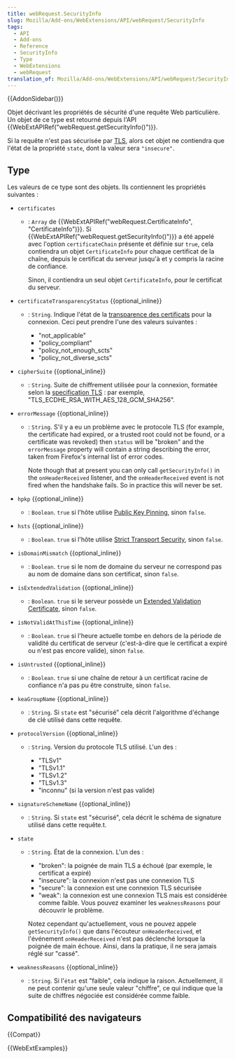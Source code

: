 ```yaml
---
title: webRequest.SecurityInfo
slug: Mozilla/Add-ons/WebExtensions/API/webRequest/SecurityInfo
tags:
  - API
  - Add-ons
  - Reference
  - SecurityInfo
  - Type
  - WebExtensions
  - webRequest
translation_of: Mozilla/Add-ons/WebExtensions/API/webRequest/SecurityInfo
---
```


{{AddonSidebar()}}

Objet décrivant les propriétés de sécurité d'une requête Web particulière. Un objet de ce type est retourné depuis l'API {{WebExtAPIRef("webRequest.getSecurityInfo()")}}.

Si la requête n'est pas sécurisée par [TLS](/fr/docs/Glossaire/TLS), alors cet objet ne contiendra que l'état de la propriété `state`, dont la valeur sera `"insecure"`.

## Type

Les valeurs de ce type sont des objets. Ils contiennent les propriétés suivantes :

- `certificates`

  - : `Array` de {{WebExtAPIRef("webRequest.CertificateInfo", "CertificateInfo")}}. Si {{WebExtAPIRef("webRequest.getSecurityInfo()")}} a été appelé avec l'option `certificateChain` présente et définie sur `true`, cela contiendra un objet `CertificateInfo` pour chaque certificat de la chaîne, depuis le certificat du serveur jusqu'à et y compris la racine de confiance.

    Sinon, il contiendra un seul objet `CertificateInfo`, pour le certificat du serveur.

- `certificateTransparencyStatus` {{optional_inline}}

  - : `String`. Indique l'état de la [transparence des certificats](https://www.certificate-transparency.org/) pour la connexion. Ceci peut prendre l'une des valeurs suivantes :

    - "not_applicable"
    - "policy_compliant"
    - "policy_not_enough_scts"
    - "policy_not_diverse_scts"

- `cipherSuite` {{optional_inline}}
  - : `String`. Suite de chiffrement utilisée pour la connexion, formatée selon la [specification TLS](https://tools.ietf.org/html/rfc5246#appendix-A.5) : par exemple, "TLS_ECDHE_RSA_WITH_AES_128_GCM_SHA256".
- `errorMessage` {{optional_inline}}

  - : `String`. S'il y a eu un problème avec le protocole TLS (for example, the certificate had expired, or a trusted root could not be found, or a certificate was revoked) then `status` will be "broken" and the `errorMessage` property will contain a string describing the error, taken from Firefox's internal list of error codes.

    Note though that at present you can only call `getSecurityInfo()` in the `onHeaderReceived` listener, and the `onHeaderReceived` event is not fired when the handshake fails. So in practice this will never be set.

- `hpkp` {{optional_inline}}
  - : `Boolean`. `true` si l'hôte utilise [Public Key Pinning](/fr/docs/Web/Security/Public_Key_Pinning), sinon `false`.
- `hsts` {{optional_inline}}
  - : `Boolean`. `true` si l'hôte utilise [Strict Transport Security](/fr/docs/Sécurité/HTTP_Strict_Transport_Security), sinon `false`.
- `isDomainMismatch` {{optional_inline}}
  - : `Boolean`. `true` si le nom de domaine du serveur ne correspond pas au nom de domaine dans son certificat, sinon `false`.
- `isExtendedValidation` {{optional_inline}}
  - : `Boolean`. `true` si le serveur possède un [Extended Validation Certificate](https://en.wikipedia.org/wiki/Extended_Validation_Certificate), sinon `false`.
- `isNotValidAtThisTime` {{optional_inline}}
  - : `Boolean`. `true` si l'heure actuelle tombe en dehors de la période de validité du certificat de serveur (c'est-à-dire que le certificat a expiré ou n'est pas encore valide), sinon `false`.
- `isUntrusted` {{optional_inline}}
  - : `Boolean`. `true` si une chaîne de retour à un certificat racine de confiance n'a pas pu être construite, sinon `false`.
- `keaGroupName` {{optional_inline}}
  - : `String`. Si `state` est "sécurisé" cela décrit l'algorithme d'échange de clé utilisé dans cette requête.
- `protocolVersion` {{optional_inline}}

  - : `String`. Version du protocole TLS utilisé. L'un des :

    - "TLSv1"
    - "TLSv1.1"
    - "TLSv1.2"
    - "TLSv1.3"
    - "inconnu" (si la version n'est pas valide)

- `signatureSchemeName` {{optional_inline}}
  - : `String`. Si `state` est "sécurisé", cela décrit le schéma de signature utilisé dans cette requête.t.
- `state`

  - : `String`. État de la connexion. L'un des :

    - "broken": la poignée de main TLS a échoué (par exemple, le certificat a expiré)
    - "insecure": la connexion n'est pas une connexion TLS
    - "secure": la connexion est une connexion TLS sécurisée
    - "weak": la connexion est une connexion TLS mais est considérée comme faible. Vous pouvez examiner les `weaknessReasons` pour découvrir le problème.

    Notez cependant qu'actuellement, vous ne pouvez appele `getSecurityInfo()` que dans l'écouteur `onHeaderReceived`, et l'événement `onHeaderReceived` n'est pas déclenché lorsque la poignée de main échoue. Ainsi, dans la pratique, il ne sera jamais réglé sur "cassé".

- `weaknessReasons` {{optional_inline}}
  - : `String`. Si l'`état` est "faible", cela indique la raison. Actuellement, il ne peut contenir qu'une seule valeur "chiffre", ce qui indique que la suite de chiffres négociée est considérée comme faible.

## Compatibilité des navigateurs

{{Compat}}

{{WebExtExamples}}
